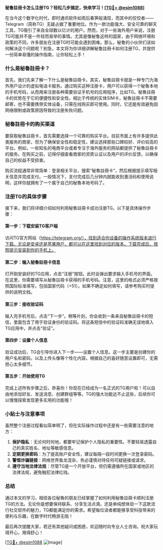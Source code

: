 **秘鲁註冊卡怎么注册TG？轻松几步搞定，快来学习！[[TG💪+ @esim1088](https://t.me/s/esim1088)]**

在当今这个数字化时代，即时通讯软件如雨后春笋般涌现，而其中的佼佼者——Telegram（简称TG）无疑占据了重要地位。作为一款功能强大、安全可靠的聊天工具，TG吸引了来自全球数以亿计的用户。然而，对于一些海外用户来说，注册TG可能并不是一件轻而易举的事情。尤其是像秘鲁这样的国家，由于网络环境和政策的不同，许多朋友在注册TG时可能会遇到困难。那么，秘鲁的小伙伴们该如何解决这个问题呢？别急，本文将为你详细讲解秘鲁註冊卡如何注册TG，并提供一份简单易懂的操作指南，让你轻松上手！

### 什么是秘魯註冊卡？

首先，我们先来了解一下什么是秘魯註冊卡。其实，秘魯註冊卡就是一种专门为海外用户设计的虚拟电话卡服务。通过购买这种注册卡，用户可以获得一个秘魯本地的手机号码，从而用来注册各种需要验证手机号的应用程序，比如TG。秘魯註冊卡的优势在于它的便捷性和安全性。相比于传统的实体SIM卡，秘魯註冊卡不需要邮寄，也不需要携带实体设备，只需在线购买即可使用。同时，它还能有效避免因网络限制或政策原因导致的注册失败问题。

### 秘魯註冊卡的购买渠道

要获取秘魯註冊卡，首先需要选择一个可靠的购买平台。目前市面上有许多提供此类服务的商家，但为了确保安全性和稳定性，建议选择那些口碑较好、评价较高的平台。例如，一些知名的电商平台或者专注于海外服务的网站都提供了秘魯註冊卡的服务。在购买之前，记得仔细查看商家的资质认证以及用户的评价反馈，以确保自己的权益不受损害。

购买流程通常非常简单：登录相关平台，搜索“秘魯註冊卡”，然后根据提示填写相关信息并完成支付。一般情况下，支付完成后几分钟内就能收到激活码和使用说明，这样你就拥有了一个属于自己的秘魯本地号码了。

### 注册TG的具体步骤

接下来，我们将详细介绍如何利用秘魯註冊卡成功注册TG。以下是具体操作步骤：

#### 第一步：下载安装TG客户端

访问TG官方网站（https://telegram.org/），找到适合你设备的操作系统版本进行下载。无论是安卓还是苹果用户，都可以在这里找到对应的版本。下载完成后，按照提示安装到你的手机上。

#### 第二步：输入秘魯註冊卡信息

打开刚安装好的TG应用，点击“注册”按钮。此时会弹出要求输入手机号的界面。在这里，你需要填写从秘魯註冊卡获得的手机号码。注意，这里的格式必须严格按照国际标准填写，包括国家代码（+51）。如果不确定如何填写，请参考购买时提供的说明文档。

#### 第三步：接收验证码

输入完手机号后，点击“下一步”。稍等片刻，你会收到一条来自秘魯註冊卡的短信，里面包含了用于验证身份的验证码。将这条短信中的验证码准确无误地填入TG应用中，并点击“验证”。

#### 第四步：设置个人信息

验证成功后，TG会引导你进入下一步——设置个人信息。这一步主要是创建你的用户名和密码，以及上传头像等个性化内容。根据自己的喜好随意设置即可，无需担心太多细节。

#### 第五步：开始使用TG

完成上述所有步骤之后，恭喜你！你现在已经成为一名正式的TG用户啦！可以自由地添加好友、发送消息、创建群组等等。TG的强大功能远不止这些，后续你可以慢慢探索发现更多实用的功能哦！

### 小贴士与注意事项

虽然整个注册过程看似简单明了，但在实际操作过程中还是有一些需要注意的地方：

1. **保护隐私**：无论何时何地，都要牢记保护个人隐私的重要性。不要轻易透露自己的真实姓名、地址等敏感信息。
2. **定期更换密码**：为了提高账户安全性，建议每隔一段时间更换一次登录密码。
3. **警惕诈骗链接**：网络世界鱼龙混杂，务必谨慎对待任何可疑链接或请求。
4. **遵守当地法律法规**：尽管TG是一个开放平台，但仍需遵循所在国家或地区的法律法规，避免触犯法律红线。

### 总结

通过本文的学习，相信各位秘魯的朋友已经掌握了如何利用秘魯註冊卡顺利注册TG的方法。无论你是想要保持联系、分享生活点滴，还是单纯想体验一下这款流行社交软件的魅力，TG都能满足你的需求。希望每位读者都能够享受科技带来的便利与乐趣，在数字时代畅游无阻！

最后再次提醒大家，若还有其他疑问或困惑，欢迎随时向专业人士咨询。祝大家玩得开心，用得舒心！

[[TG💪+ @esim1088](https://t.me/s/esim1088) ![Image](https://i.postimg.cc/4NQfJmqS/Snipaste-2025-05-13-00-14-12.png)]